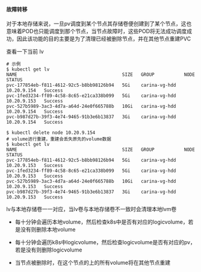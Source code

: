 
#### 故障转移

对于本地存储来说，一旦pv调度到某个节点其存储卷便创建到了某个节点，这也意味着POD也只能调度到那个节点，当节点故障时，这些POD将无法成功调度成功，因此该功能的目的主要是为了清理已经被删除节点，并在其他节点重建PVC

查看一下当前 lv

```shell
# 示例
$ kubectl get lv
NAME                                       SIZE   GROUP           NODE          STATUS
pvc-177854eb-f811-4612-92c5-b8bb98126b94   5Gi    carina-vg-hdd   10.20.9.154   Success
pvc-1fed3234-ff89-4c58-8c65-e21ca338b099   5Gi    carina-vg-hdd   10.20.9.153   Success
pvc-527b5989-3ac3-4d7a-a64d-24e0f665788b   10Gi   carina-vg-hdd   10.20.9.154   Success
pvc-b987d27b-39f3-4e74-9465-91b3e6b13837   3Gi    carina-vg-hdd   10.20.9.154   Success

$ kubectl delete node 10.20.9.154
# volume进行重建，重建会丢失原先的volume数据
$ kubectl get lv
NAME                                       SIZE   GROUP           NODE          STATUS
pvc-177854eb-f811-4612-92c5-b8bb98126b94   5Gi    carina-vg-hdd   10.20.9.153   Success
pvc-1fed3234-ff89-4c58-8c65-e21ca338b099   5Gi    carina-vg-hdd   10.20.9.153   Success
pvc-527b5989-3ac3-4d7a-a64d-24e0f665788b   10Gi   carina-vg-hdd   10.20.9.153   Success
pvc-b987d27b-39f3-4e74-9465-91b3e6b13837   3Gi    carina-vg-hdd   10.20.9.153   Success
```

lv与本地存储卷一一对应，当lv卷与本地存储卷不一致时会清理本地lvm卷

- 每十分钟会遍历本地volume，然后检查k8s中是否有对应的logicvolume，若是没有则删除本地volume

- 每十分钟会遍历k8s中logicvolume，然后检查logicvolume是否有对应的pv，若是没有则删除logicvolume

- 当节点被删除时，在这个节点的上的所有volume将在其他节点重建

